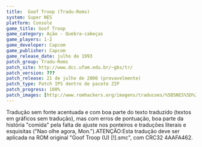 ```yaml
---
title:  Goof Troop (Tradu-Roms)
system: Super NES
platform: Console
game_title: Goof Troop
game_category: Ação - Quebra-cabeças
game_players: 1-2
game_developer: Capcom
game_publisher: Capcom
game_release_date: julho de 1993
patch_group: Tradu-Roms
patch_site: http://www.dcc.ufam.edu.br/~gbs/tr/
patch_version: ???
patch_release: 21 de julho de 2000 (provavelmente)
patch_type: Patch IPS dentro de pacote ZIP
patch_progress: 100%
patch_images: [http://www.romhackers.org/imagens/traducoes/%5BSNES%5D%20Goof%20Troop%20-%20Emuroms%20e%20Tradu-Roms%20-%201.png,http://www.romhackers.org/imagens/traducoes/%5BSNES%5D%20Goof%20Troop%20-%20Tradu-Roms%20-%202.png,http://www.romhackers.org/imagens/traducoes/%5BSNES%5D%20Goof%20Troop%20-%20Tradu-Roms%20-%203.png]
---
```

Tradução sem fonte acentuada e com boa parte do texto traduzido (textos em gráficos sem tradução), mas com erros de pontuação, boa parte da história "comida" pela falta de ajuste nos ponteiros e traduções literais e esquisitas ("Nao olhe agora, Mon.").ATENÇÃO:Esta tradução deve ser aplicada na ROM original "Goof Troop (U) [!].smc", com CRC32 4AAFA462.